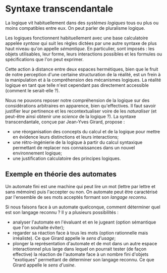# Syntaxe transcendantale

La logique vit habituellement dans des *systèmes logiques* tous ou plus ou moins
compatibles entre eux. On peut parler de pluralisme logique.

Les logiques fonctionnent habituellement avec une base calculatoire appelée
*syntaxe* qui suit les règles dictées par une autre syntaxe de plus haut niveau
qu'on appelle *sémantique*. En particulier, sont imposés : les objets
utilisables, leur forme, leurs interactions possibles et les formules ou 
spécifications que l'on peut exprimer.

Cette action à distance entre deux espaces hermétiques, bien que le fruit de
notre perception d'une certaine structuration de la réalité, est un frein à la
manipulation et à la compréhension des mécanismes logiques. La réalité logique
en tant que telle n'est cependant pas directement accessible
(comment le serait-elle ?).

Nous ne pouvons reposer notre compréhension de la logique sur des considérations
arbitraires en apparence, bien qu'effectives. Il faut savoir justifier leur
pertinence et les recontextualiser voire de les *naturaliser* (et peut-être
ainsi obtenir une *science* de la logique ?).
La syntaxe transcendantale, conçue par Jean-Yves Girard, propose :
- une réorganisation des concepts du calcul et de la logique pour mettre en
évidence leurs distinctions et leurs interactions;
- une rétro-ingénierie de la logique à partir du calcul syntaxique permettant
de replacer nos connaissances dans un nouvel environnement logique;
- une justification calculatoire des principes logiques.

## Exemple en théorie des automates

Un automate fini est une machine qui peut lire un mot (lettre par lettre et
sans mémoire) puis l'accepter ou non.
On automate peut être caractérisé par l'ensemble de ses mots acceptés formant
son *langage reconnu*.

Si nous faisons face à un automate quelconque, comment déterminer quel est son
langage reconnu ? Il y a plusieurs possibilités :
- analyser l'automate en l'évaluant et en le jugeant (option sémantique que l'on
souhaite éviter);
- regarder sa réaction face à tous les mots (option rationnelle mais irréaliste).
Ce que Girard appelle le *sens d'usage*;
- plonger la représentation d'automate et de mot dans un autre espace
interactionnel plus large dans lequel on pourrait tester (de façon effective)
la réaction de l'automate face à un nombre fini d'objets "exotiques" permettant
de déterminer son langage reconnu. Ce que Girard appelle le *sens d'usine*.
